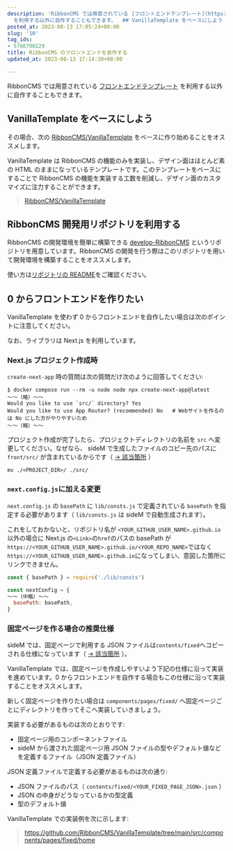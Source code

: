 ```yaml
---
description: 'RibbonCMS では用意されている [フロントエンドテンプレート](https://ribboncms.github.io/articles/7)
  を利用する以外に自作することもできます。  ## VanillaTemplate をベースにしよう  その場合、次の [RibbonCMS/VanillaTemplate](https://github.com/RibbonCMS/VanillaT...'
posted_at: 2023-08-13 17:05:24+00:00
slug: '10'
tag_ids:
- 5766700229
title: RibbonCMS のフロントエンドを自作する
updated_at: 2023-08-13 17:14:30+00:00

---
```

RibbonCMS では用意されている [フロントエンドテンプレート](https://ribboncms.github.io/articles/7) を利用する以外に自作することもできます。

## VanillaTemplate をベースにしよう

その場合、次の [RibbonCMS/VanillaTemplate](https://github.com/RibbonCMS/VanillaTemplate) をベースに作り始めることをオススメします。

VanillaTemplate は RibbonCMS の機能のみを実装し、デザイン面はほとんど素の HTML のままになっているテンプレートです。このテンプレートをベースにすることで RibbonCMS の機能を実装する工数を削減し、デザイン面のカスタマイズに注力することができます。

> [RibbonCMS/VanillaTemplate](https://github.com/RibbonCMS/VanillaTemplate)

## RibbonCMS 開発用リポジトリを利用する

RibbonCMS の開発環境を簡単に構築できる [develop-RibbonCMS](https://github.com/RibbonCMS/develop-RibbonCMS) というリポジトリを用意しています。RibbonCMS の開発を行う際はこのリポジトリを用いて開発環境を構築することをオススメします。

使い方は[リポジトリの README](https://github.com/RibbonCMS/develop-RibbonCMS#readme)をご確認ください。

## 0 からフロントエンドを作りたい

VanillaTemplate を使わず 0 からフロントエンドを自作したい場合は次のポイントに注意してください。

なお、ライブラリは Next.js を利用しています。

### Next.js プロジェクト作成時

`create-next-app` 時の質問は次の質問だけ次のように回答してください:

```
$ docker compose run --rm -u node node npx create-next-app@latest
～～（略）～～
Would you like to use `src/` directory? Yes
Would you like to use App Router? (recommended) No   # Webサイトを作るのは No にした方がやりやすいため
～～（略）～～
```

プロジェクト作成が完了したら、プロジェクトディレクトリの名前を `src` へ変更してください。なぜなら、 sideM で生成したファイルのコピー先のパスに `front/src/` が含まれているからです（ [→ 該当箇所](https://github.com/RibbonCMS/RibbonCMS_sideM/blob/main/models/consts.py#L89) ）

```
mv ./<PROJECT_DIR>/ ./src/
```

### `next.config.js`に加える変更

`next.config.js` の `basePath` に `lib/consts.js` で定義されている `basePath` を指定する必要があります（ `lib/consts.js` は sideM で自動生成されます）。

これをしておかないと、リポジトリ名が `<YOUR_GITHUB_USER_NAME>.github.io` 以外の場合に Next.js の`<Link>`の`href`のパスの basePath が`https://<YOUR_GITHUB_USER_NAME>.github.io/<YOUR_REPO_NAME>`ではなく`https://<YOUR_GITHUB_USER_NAME>.github.io`になってしまい、意図した箇所にリンクできません。

```js
const { basePath } = require('./lib/consts')

const nextConfig = {
～～（中略）～～
  basePath: basePath,
}
```

### 固定ページを作る場合の推奨仕様

sideM では、固定ページで利用する JSON ファイルは`contents/fixed`へコピーされる仕様になっています（ [→ 該当箇所](https://github.com/RibbonCMS/RibbonCMS_sideM/blob/main/models/consts.py#L96) ）。

VanillaTemplate では、固定ページを作成しやすいよう下記の仕様に沿って実装を進めています。0 からフロントエンドを自作する場合もこの仕様に沿って実装することをオススメします。

新しく固定ページを作りたい場合は `components/pages/fixed/` へ固定ページごとにディレクトリを作ってそこへ実装していきましょう。

実装する必要があるものは次のとおりです:

- 固定ページ用のコンポーネントファイル
- sideM から渡された固定ページ用 JSON ファイルの型やデフォルト値などを定義するファイル（JSON 定義ファイル）

JSON 定義ファイルで定義する必要があるものは次の通り:

- JSON ファイルのパス（ `contents/fixed/<YOUR_FIXED_PAGE_JSON>.json` ）
- JSON の中身がどうなっているかの型定義
- 型のデフォルト値

VanillaTemplate での実装例を次に示します:

> https://github.com/RibbonCMS/VanillaTemplate/tree/main/src/components/pages/fixed/home


